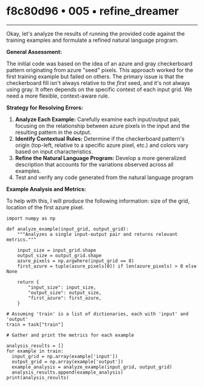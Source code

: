 # f8c80d96 • 005 • refine_dreamer

---
Okay, let's analyze the results of running the provided code against the training examples and formulate a refined natural language program.

**General Assessment:**

The initial code was based on the idea of an azure and gray checkerboard pattern originating from azure "seed" pixels. This approach worked for the first training example but failed on others. The primary issue is that the checkerboard fill isn't always relative to the _first_ seed, and it's not always using gray. It often depends on the specific context of each input grid. We need a more flexible, context-aware rule.

**Strategy for Resolving Errors:**

1.  **Analyze Each Example:** Carefully examine each input/output pair, focusing on the relationship between azure pixels in the input and the resulting pattern in the output.
2.  **Identify Contextual Rules:** Determine if the checkerboard pattern's origin (top-left, relative to a specific azure pixel, etc.) and colors vary based on input characteristics.
3.  **Refine the Natural Language Program:** Develop a more generalized description that accounts for the variations observed across all examples.
4.  Test and verify any code generated from the natural language program

**Example Analysis and Metrics:**

To help with this, I will produce the following information: size of the grid, location of the first azure pixel.

```tool_code
import numpy as np

def analyze_example(input_grid, output_grid):
    """Analyzes a single input-output pair and returns relevant metrics."""

    input_size = input_grid.shape
    output_size = output_grid.shape
    azure_pixels = np.argwhere(input_grid == 8)
    first_azure = tuple(azure_pixels[0]) if len(azure_pixels) > 0 else None

    return {
        "input_size": input_size,
        "output_size": output_size,
        "first_azure": first_azure,
    }

# Assuming 'train' is a list of dictionaries, each with 'input' and 'output'
train = task["train"]

# Gather and print the metrics for each example

analysis_results = []
for example in train:
  input_grid = np.array(example['input'])
  output_grid = np.array(example['output'])
  example_analysis = analyze_example(input_grid, output_grid)
  analysis_results.append(example_analysis)
print(analysis_results)
```
